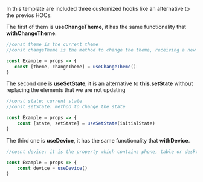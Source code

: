 In this template are included three customized hooks like an alternative to the previos HOCs:

The first of them is **useChangeTheme**, it has the same functionality that **withChangeTheme**.

~~~javascript
//const theme is the current theme
//const changeTheme is the method to change the theme, receiving a new one 

const Example = props => {
   const [theme, changeTheme] = useChangeTheme()
}
~~~

The second one is **useSetState**, it is an alternative to **this.setState** without replacing the elements that we are not updating

~~~javascript
//const state: current state
//const setState: method to change the state

const Example = props => {
    const [state, setState] = useSetState(initialState)
}
~~~

The third one is **useDevice**, it has the same functionality that **withDevice**.

~~~javascript
//cosnt device: it is the property which contains phone, table or desktop 

const Example = props => {
    const device = useDevice()
}
~~~